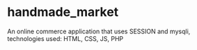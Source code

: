 # handmade_market
An online commerce application that uses SESSION and mysqli, technologies used: HTML, CSS, JS, PHP
